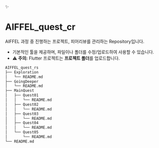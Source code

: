 :sparkles:
# AIFFEL_quest_cr

AIFFEL 과정 중 진행하는 프로젝트, 피어리뷰를 관리하는 Repository입니다.

- 기본적인 툴을 제공하며, 파일이나 폴더를 수정/업로드하여 사용할 수 있습니다.
- ⚠️ **주의:** Flutter 프로젝트는 **프로젝트 폴더**를 업로드합니다.


```bash
AIFFEL_quest_rs
├── Exploration
│   └── README.md
├── GoingDeeper
│   └── README.md
├── MainQuest
│   ├── Quest01
│   │   └── README.md
│   ├── Quest02
│   │   └── README.md
│   ├── Quest03
│   │   └── README.md
│   ├── Quest04
│   │   └── README.md
│   └── Quest05
│       └── README.md
└── README.md

